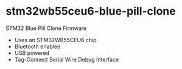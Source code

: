 # stm32wb55ceu6-blue-pill-clone

STM32 Blue Pill Clone Firmware
- Uses an STM32WB55CEU6 chip
- Bluetooth enabled
- USB powered
- Tag-Connect Serial Wire Debug Interface
